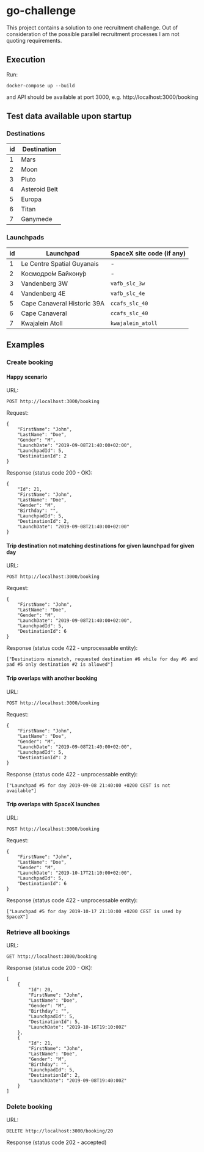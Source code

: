 # go-challenge


This project contains a solution to one recruitment challenge. Out of consideration of the possible parallel recruitment processes I am not quoting requirements. 

## Execution

Run:
```
docker-compose up --build
```
and API should be available at port 3000, e.g. http://localhost:3000/booking


## Test data available upon startup

### Destinations

| id  | Destination |
| --- | ------  |
| 1   | Mars
| 2   | Moon
| 3   | Pluto
| 4   | Asteroid Belt
| 5   | Europa
| 6   | Titan
| 7   | Ganymede


### Launchpads

| id  | Launchpad                   | SpaceX site code (if any) |
| --- | --------------------------- | ------------------------- |
| 1   | Le Centre Spatial Guyanais  | -                         |
| 2   | Космодро́м Байкону́р          | -                         |
| 3   | Vandenberg 3W               | `vafb_slc_3w`             |
| 4   | Vandenberg 4E               | `vafb_slc_4e`             |
| 5   | Cape Canaveral Historic 39A | `ccafs_slc_40`            |
| 6   | Cape Canaveral              | `ccafs_slc_40`            |
| 7   | Kwajalein Atoll             | `kwajalein_atoll`         |





## Examples

### Create booking

#### Happy scenario

URL:
```
POST http://localhost:3000/booking
```

Request:
```
{
    "FirstName": "John",
    "LastName": "Doe",
    "Gender": "M",
    "LaunchDate": "2019-09-08T21:40:00+02:00",
    "LaunchpadId": 5,
    "DestinationId": 2
}
```

Response (status code 200 - OK):
```
{
    "Id": 21,
    "FirstName": "John",
    "LastName": "Doe",
    "Gender": "M",
    "Birthday": "",
    "LaunchpadId": 5,
    "DestinationId": 2,
    "LaunchDate": "2019-09-08T21:40:00+02:00"
}
```


 
#### Trip destination not matching destinations for given launchpad for given day


URL:
```
POST http://localhost:3000/booking
```

Request:
```
{
	"FirstName": "John",
	"LastName": "Doe",
	"Gender": "M",
	"LaunchDate": "2019-09-08T21:40:00+02:00",
	"LaunchpadId": 5,
	"DestinationId": 6
}
```

Response (status code 422 - unprocessable entity):
```
["Destinations mismatch, requested destination #6 while for day #6 and pad #5 only destination #2 is allowed"]
```



#### Trip overlaps with another booking

URL:
```
POST http://localhost:3000/booking
```

Request:
```
{
	"FirstName": "John",
	"LastName": "Doe",
	"Gender": "M",
	"LaunchDate": "2019-09-08T21:40:00+02:00",
	"LaunchpadId": 5,
	"DestinationId": 2
}
```

Response (status code 422 - unprocessable entity):
```
["Launchpad #5 for day 2019-09-08 21:40:00 +0200 CEST is not available"]
```


#### Trip overlaps with SpaceX launches


URL:
```
POST http://localhost:3000/booking
```

Request:
```
{
	"FirstName": "John",
	"LastName": "Doe",
	"Gender": "M",
	"LaunchDate": "2019-10-17T21:10:00+02:00",
	"LaunchpadId": 5,
	"DestinationId": 6
}
```

Response (status code 422 - unprocessable entity):
```
["Launchpad #5 for day 2019-10-17 21:10:00 +0200 CEST is used by SpaceX"]
```

### Retrieve all bookings
URL:
```
GET http://localhost:3000/booking
```

Response (status code 200 - OK):
```
[
    {
        "Id": 20,
        "FirstName": "John",
        "LastName": "Doe",
        "Gender": "M",
        "Birthday": "",
        "LaunchpadId": 5,
        "DestinationId": 5,
        "LaunchDate": "2019-10-16T19:10:00Z"
    },
    {
        "Id": 21,
        "FirstName": "John",
        "LastName": "Doe",
        "Gender": "M",
        "Birthday": "",
        "LaunchpadId": 5,
        "DestinationId": 2,
        "LaunchDate": "2019-09-08T19:40:00Z"
    }
]
```

### Delete booking
URL:
```
DELETE http://localhost:3000/booking/20
```

Response (status code 202 - accepted)


